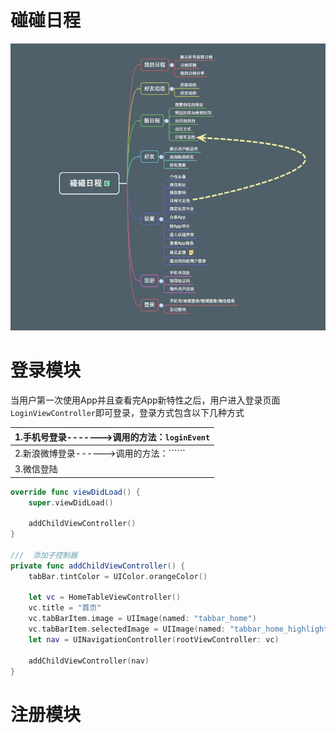 # 碰碰日程


![碰碰日程架构图](碰碰日程.png)


# 登录模块

当用户第一次使用App并且查看完App新特性之后，用户进入登录页面```LoginViewController```即可登录，登录方式包含以下几种方式

| 1.手机号登录------->调用的方法：```loginEvent```|
| -- |
| 2.新浪微博登录------>调用的方法：`````` |
| 3.微信登陆|



```swift
override func viewDidLoad() {
    super.viewDidLoad()

    addChildViewController()
}

///  添加子控制器
private func addChildViewController() {
    tabBar.tintColor = UIColor.orangeColor()

    let vc = HomeTableViewController()
    vc.title = "首页"
    vc.tabBarItem.image = UIImage(named: "tabbar_home")
    vc.tabBarItem.selectedImage = UIImage(named: "tabbar_home_highlighted")
    let nav = UINavigationController(rootViewController: vc)

    addChildViewController(nav)
}

```







# 注册模块

``````

